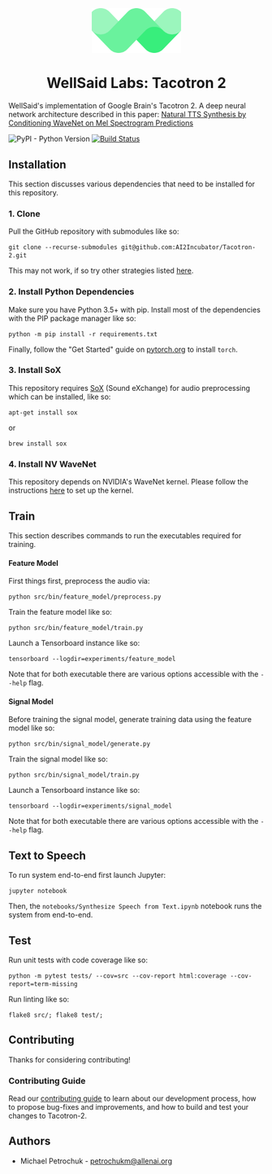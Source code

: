 
<p align="center"><img width="35%" src="logo.png" /></p>

<h1 align="center">WellSaid Labs: Tacotron 2</h3>

WellSaid's implementation of Google Brain's Tacotron 2. A deep neural network architecture described in this paper: [Natural TTS Synthesis by Conditioning WaveNet on Mel Spectrogram Predictions](https://arxiv.org/pdf/1712.05884.pdf)

![PyPI - Python Version](https://img.shields.io/badge/python-3.5%2C%203.6-blue.svg)
[![Build Status](https://travis-ci.com/AI2Incubator/Tacotron-2.svg?token=xKbC739Gn2ssU4AStE7z&branch=master)](https://travis-ci.com/AI2Incubator/Tacotron-2)

## Installation

This section discusses various dependencies that need to be installed for this repository.

### 1. Clone

Pull the GitHub repository with submodules like so:

    git clone --recurse-submodules git@github.com:AI2Incubator/Tacotron-2.git

This may not work, if so try other strategies listed [here](https://stackoverflow.com/questions/3796927/how-to-git-clone-including-submodules).

### 2. Install Python Dependencies

Make sure you have Python 3.5+ with pip. Install most of the dependencies with the PIP package
manager like so:

    python -m pip install -r requirements.txt

Finally, follow the "Get Started" guide on [pytorch.org](pytorch.org) to install ``torch``.

### 3. Install SoX

This repository requires [SoX](http://sox.sourceforge.net/) (Sound eXchange) for audio preprocessing which can be installed,
like so:

    apt-get install sox

or

    brew install sox

### 4. Install NV WaveNet

This repository depends on NVIDIA's WaveNet kernel. Please follow the instructions [here](https://github.com/AI2Incubator/nv-wavenet/tree/master/pytorch) to set up the kernel.

## Train

This section describes commands to run the executables required for training.

#### Feature Model

First things first, preprocess the audio via:

    python src/bin/feature_model/preprocess.py

Train the feature model like so:

    python src/bin/feature_model/train.py

Launch a Tensorboard instance like so:

    tensorboard --logdir=experiments/feature_model

Note that for both executable there are various options accessible with the ``--help`` flag.

#### Signal Model

Before training the signal model, generate training data using the feature model like so:

    python src/bin/signal_model/generate.py

Train the signal model like so:

    python src/bin/signal_model/train.py

Launch a Tensorboard instance like so:

    tensorboard --logdir=experiments/signal_model

Note that for both executable there are various options accessible with the ``--help`` flag.

## Text to Speech

To run system end-to-end first launch Jupyter:

    jupyter notebook

Then, the ``notebooks/Synthesize Speech from Text.ipynb`` notebook runs the system from end-to-end.

## Test

Run unit tests with code coverage like so:

    python -m pytest tests/ --cov=src --cov-report html:coverage --cov-report=term-missing

Run linting like so:

    flake8 src/; flake8 test/;

## Contributing

Thanks for considering contributing!

### Contributing Guide

Read our [contributing guide](https://github.com/AI2Incubator/Tacotron-2/blob/master/docs/CONTRIBUTING.md) to learn about our development process, how to propose bug-fixes and improvements, and how to build and test your changes to Tacotron-2.

## Authors

* Michael Petrochuk - petrochukm@allenai.org
